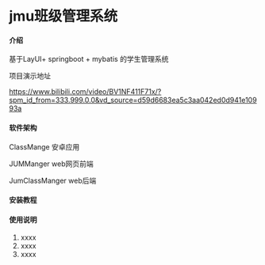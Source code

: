 # jmu班级管理系统

#### 介绍
基于LayUI+ springboot + mybatis 的学生管理系统

项目演示地址

https://www.bilibili.com/video/BV1NF411F71x/?spm_id_from=333.999.0.0&vd_source=d59d6683ea5c3aa042ed0d941e10993a

#### 软件架构

ClassMange 安卓应用

JUMManger web网页前端

JumClassManger web后端

#### 安装教程

#### 使用说明

1.  xxxx
2.  xxxx
3.  xxxx


